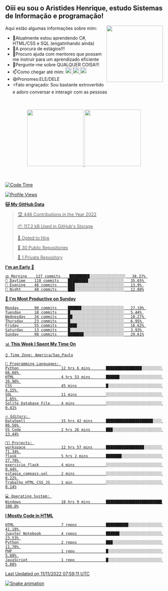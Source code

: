 ## Oiii eu sou o Aristides Henrique, estudo Sistemas de Informação e programação!

<div >
Aqui estão algumas informações sobre mim:<img align="right" height="180em" src="https://user-images.githubusercontent.com/97318481/177042589-45d62122-82a9-4a32-b3a7-87b322825b2f.png">
</div>

- 🌱Atualmente estou aprendendo C#, HTML/CSS e SQL (engatinhando ainda)
- 👯A procura de estágios!!!
- 🤔Procuro ajuda com mentores que possam me instruir para um aprendizado eficiente
- 💬Pergunte-me sobre QUALQUER COISA!!!
- 📫Como chegar até mim:
  <a href="https://www.instagram.com/aryhenry/" target="_blank">
  <img src="https://img.shields.io/badge/-Instagram-%23E4405F?style=for-the-badge&logo=instagram&logoColor=black" height="20px">
  </a>
  <a href="https://www.linkedin.com/in/aristides-henrique/" target="_blank">
  <img src="https://img.shields.io/badge/-LinkedIn-%230077B5?style=for-the-badge&logo=linkedin&logoColor=black" height="20px">
  </a> 
  <a href="mailto:arihenriqueuna@gmail.com">
  <img src="https://img.shields.io/badge/-Gmail-%23333?style=for-the-badge&logo=gmail&logoColor=white" height="20px">
  </a>
- 😄Pronomes:ELE/DELE
- ⚡Fato engraçado: Sou bastante extrovertido e adoro conversar e interagir com as pessoas
<br/>
<br/>
<div align="center">
  <a href="https://github.com/arihenrique">
  <img height="180em" src="https://github-readme-stats.vercel.app/api?username=arihenrique&show_icons=true&theme=dracula&include_all_commits=true&count_private=true"/>
  <img height="180em" src="https://github-readme-stats.vercel.app/api/top-langs/?username=arihenrique&layout=compact&langs_count=7&theme=dracula"/>
</div><br/><br/>

<!--START_SECTION:waka-->
![Code Time](http://img.shields.io/badge/Code%20Time-275%20hrs%2011%20mins-blue)

![Profile Views](http://img.shields.io/badge/Profile%20Views-14-blue)

**🐱 My GitHub Data** 

> 🏆 446 Contributions in the Year 2022
 > 
> 📦 117.2 kB Used in GitHub's Storage 
 > 
> 💼 Opted to Hire
 > 
> 📜 30 Public Repositories 
 > 
> 🔑 1 Private Repository 
 > 
**I'm an Early 🐤** 

```text
🌞 Morning    127 commits    █████████░░░░░░░░░░░░░░░░   38.37% 
🌇 Daytime    118 commits    █████████░░░░░░░░░░░░░░░░   35.65% 
🌃 Evening    46 commits     ███░░░░░░░░░░░░░░░░░░░░░░   13.9% 
🌙 Night      40 commits     ███░░░░░░░░░░░░░░░░░░░░░░   12.08%

```
📅 **I'm Most Productive on Sunday** 

```text
Monday       90 commits     ██████░░░░░░░░░░░░░░░░░░░   27.19% 
Tuesday      18 commits     █░░░░░░░░░░░░░░░░░░░░░░░░   5.44% 
Wednesday    34 commits     ██░░░░░░░░░░░░░░░░░░░░░░░   10.27% 
Thursday     23 commits     █░░░░░░░░░░░░░░░░░░░░░░░░   6.95% 
Friday       55 commits     ████░░░░░░░░░░░░░░░░░░░░░   16.62% 
Saturday     13 commits     █░░░░░░░░░░░░░░░░░░░░░░░░   3.93% 
Sunday       98 commits     ███████░░░░░░░░░░░░░░░░░░   29.61%

```


📊 **This Week I Spent My Time On** 

```text
⌚︎ Time Zone: America/Sao_Paulo

💬 Programming Languages: 
Python                   12 hrs 6 mins       ████████████████░░░░░░░░░   66.66% 
HTML                     4 hrs 53 mins       ██████░░░░░░░░░░░░░░░░░░░   26.96% 
CSS                      45 mins             █░░░░░░░░░░░░░░░░░░░░░░░░   4.15% 
SQL                      11 mins             ░░░░░░░░░░░░░░░░░░░░░░░░░   1.05% 
Sqlite Database File     4 mins              ░░░░░░░░░░░░░░░░░░░░░░░░░   0.41%

🔥 Editors: 
DataSpell                15 hrs 42 mins      █████████████████████░░░░   86.56% 
VS Code                  2 hrs 26 mins       ███░░░░░░░░░░░░░░░░░░░░░░   13.44%

🐱‍💻 Projects: 
workspace                12 hrs 57 mins      █████████████████░░░░░░░░   71.34% 
flask                    5 hrs 2 mins        ███████░░░░░░░░░░░░░░░░░░   27.78% 
exercicio_flask          4 mins              ░░░░░░░░░░░░░░░░░░░░░░░░░   0.44% 
estagio_compass.uol      2 mins              ░░░░░░░░░░░░░░░░░░░░░░░░░   0.22% 
Trabalho_HTML_CSS_JS     1 min               ░░░░░░░░░░░░░░░░░░░░░░░░░   0.14%

💻 Operating System: 
Windows                  18 hrs 9 mins       █████████████████████████   100.0%

```

**I Mostly Code in HTML** 

```text
HTML                     7 repos             ██████████░░░░░░░░░░░░░░░   41.18% 
Jupyter Notebook         4 repos             ██████░░░░░░░░░░░░░░░░░░░   23.53% 
Python                   2 repos             ███░░░░░░░░░░░░░░░░░░░░░░   11.76% 
PHP                      1 repo              █░░░░░░░░░░░░░░░░░░░░░░░░   5.88% 
JavaScript               1 repo              █░░░░░░░░░░░░░░░░░░░░░░░░   5.88%

```



 Last Updated on 11/11/2022 07:59:11 UTC
<!--END_SECTION:waka-->

![Snake animation](https://github.com/arihenrique/arihenrique/blob/output/github-contribution-grid-snake.svg)
